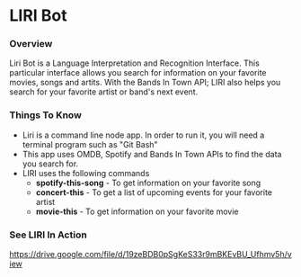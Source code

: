 # LIRI Bot

### Overview

Liri Bot is a  Language Interpretation and Recognition Interface.  This particular interface allows you search for information on your favorite movies, songs and artits. With the Bands In Town API; LIRI also helps you search for your favorite artist or band's next event. 

### Things To Know

* Liri is a command line node app. In order to run it, you will need a terminal program such as "Git Bash"
* This app uses OMDB, Spotify and Bands In Town APIs to find the data you search for.
* LIRI uses the following commands
    * __spotify-this-song__ - To get information on your favorite song
    * __concert-this__ - To get a list of upcoming events for your favorite artist
    * __movie-this__ - To get information on your favorite movie


### See LIRI In Action

https://drive.google.com/file/d/19zeBDB0pSgKeS33r9mBKEvBU_Ufhmv5h/view


